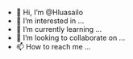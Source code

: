 - 👋 Hi, I’m @Hluasailo
- 👀 I’m interested in ...
- 🌱 I’m currently learning ...
- 💞️ I’m looking to collaborate on ...
- 📫 How to reach me ...

<!---
Hluasailo/Hluasailo is a ✨ special ✨ repository because its `README.md` (this file) appears on your GitHub profile.
You can click the Preview link to take a look at your changes.
--
